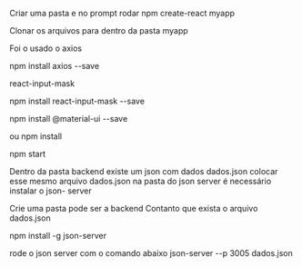 Criar uma pasta e no prompt rodar npm create-react myapp

Clonar os arquivos para dentro da pasta myapp

Foi o usado o axios 

npm install axios --save

react-input-mask

npm install react-input-mask --save

npm install @material-ui --save

ou npm install

npm start

Dentro da pasta backend existe um json com dados dados.json
colocar esse mesmo arquivo dados.json na pasta do json server
é necessário instalar o json- server

Crie uma pasta pode ser a backend
Contanto que exista o arquivo dados.json

npm install -g json-server

rode o json server com o comando abaixo 
json-server --p 3005 dados.json

